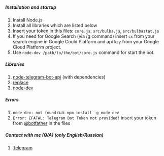 ##### Installation and startup
1. Install Node.js
1. Install all libraries which are listed below
1. Insert your token in this files: `core.js`, `src/bulba.js`, `src/bulbastat.js`
1. If you need for Google Search (via /g command) insert `cx` from your search engine in Google Could Platform and api `key` from your Google Cloud Platform project.
1. Use `node-dev /path/to/the/bot/core.js` command for start the bot.

##### Libraries
1. [node-telegram-bot-api](https://www.npmjs.com/package/node-telegram-bot-api) (with dependencies)
2. [replace](https://www.npmjs.com/package/replace)
3. [node-dev](https://www.npmjs.com/package/node-dev)

##### Errors
1. `node-dev: not found` run: `npm install -g node-dev`
2. `Error: EFATAL: Telegram Bot Token not provided!` insert your token from [@botfather](t.me/botfather) in the files

##### Contact with me (Q/A) (only English/Russian)
1. [Telegram](https://www.t.me/angelokofficial)
